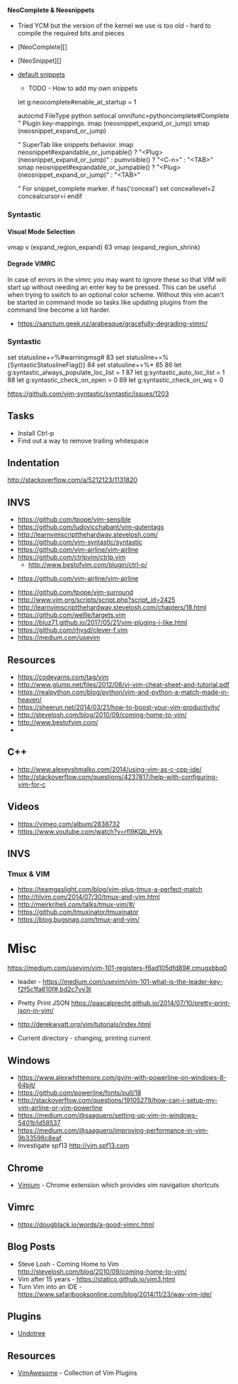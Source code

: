 
#### NeoComplete & Neosnippets

* Tried YCM but the version of the kernel we use is too old - hard to compile the required bits and pieces
* [NeoComplete][]
* [NeoSnippet][]
* [default snippets](https://github.com/Shougo/neosnippet-snippets)
    - TODO - How to add my own snippets


    let g:neocomplete#enable_at_startup = 1


    autocmd FileType python setlocal omnifunc=pythoncomplete#Complete
    " Plugin key-mappings.
    imap <C-k>     <Plug>(neosnippet_expand_or_jump)
    smap <C-k>     <Plug>(neosnippet_expand_or_jump)

    " SuperTab like snippets behavior.
    imap <expr><TAB> neosnippet#expandable_or_jumpable() ? "\<Plug>(neosnippet_expand_or_jump)" : pumvisible() ? "\<C-n>" : "\<TAB>"
    smap <expr><TAB> neosnippet#expandable_or_jumpable() ? "\<Plug>(neosnippet_expand_or_jump)" : "\<TAB>"

    " For snippet_complete marker.
    if has('conceal')
      set conceallevel=2 concealcursor=i
    endif

### Syntastic

#### Visual Mode Selection
vmap v <Plug>(expand_region_expand)
 63 vmap <C-v> <Plug>(expand_region_shrink)

#### Degrade VIMRC
In case of errors in the vimrc you may want to ignore these so that VIM will start up without needing an enter key to be pressed. This can be useful when trying to switch to an optional color scheme. Without this vim acan't be started in command mode so tasks like updating plugins from the command line become a lot harder.
* https://sanctum.geek.nz/arabesque/gracefully-degrading-vimrc/

### Syntastic
 set statusline+=%#warningmsg#
 83 set statusline+=%{SyntasticStatuslineFlag()}
 84 set statusline+=%*
 85
 86 let g:syntastic_always_populate_loc_list = 1
 87 let g:syntastic_auto_loc_list = 1
 88 let g:syntastic_check_on_open = 0
 89 let g:syntastic_check_on_wq = 0

https://github.com/vim-syntastic/syntastic/issues/1203

## Tasks

* Install Ctrl-p
* Find out a way to remove trailing whitespace

## Indentation
http://stackoverflow.com/a/5212123/1131820

## INVS

* https://github.com/tpope/vim-sensible
* https://github.com/ludovicchabant/vim-gutentags
* http://learnvimscriptthehardway.stevelosh.com/
* https://github.com/vim-syntastic/syntastic
* https://github.com/vim-airline/vim-airline
* https://github.com/ctrlpvim/ctrlp.vim
    - http://www.bestofvim.com/plugin/ctrl-p/
- https://github.com/vim-airline/vim-airline
* https://github.com/tpope/vim-surround
* http://www.vim.org/scripts/script.php?script_id=2425
* http://learnvimscriptthehardway.stevelosh.com/chapters/18.html
* https://github.com/wellle/targets.vim
* https://bluz71.github.io/2017/05/21/vim-plugins-i-like.html
* https://github.com/rhysd/clever-f.vim
* https://medium.com/usevim

## Resources

* https://codeyarns.com/tag/vim
* http://www.glump.net/files/2012/08/vi-vim-cheat-sheet-and-tutorial.pdf
* https://realpython.com/blog/python/vim-and-python-a-match-made-in-heaven/
* https://sheerun.net/2014/03/21/how-to-boost-your-vim-productivity/
* http://stevelosh.com/blog/2010/09/coming-home-to-vim/
* http://www.bestofvim.com/
*
## C++

* http://www.alexeyshmalko.com/2014/using-vim-as-c-cpp-ide/
* http://stackoverflow.com/questions/4237817/help-with-configuring-vim-for-c


## Videos

* https://vimeo.com/album/2838732
* https://www.youtube.com/watch?v=rfl9KQb_HVk

## INVS

### Tmux & VIM
* https://teamgaslight.com/blog/vim-plus-tmux-a-perfect-match
* http://tilvim.com/2014/07/30/tmux-and-vim.html
* http://meirkriheli.com/talks/tmux-vim/#/
* https://github.com/tmuxinator/tmuxinator
* https://blog.bugsnag.com/tmux-and-vim/

# Misc
https://medium.com/usevim/vim-101-registers-f6ad105dfd89#.cmuqxbbq0

* leader - https://medium.com/usevim/vim-101-what-is-the-leader-key-f2f5c1fa610f#.bd2c7vv3t

* Pretty Print JSON https://pascalprecht.github.io/2014/07/10/pretty-print-json-in-vim/

* http://derekwyatt.org/vim/tutorials/index.html

* Current directory - changing, printing current

## Windows

* https://www.alexwhittemore.com/gvim-with-powerline-on-windows-8-64bit/
* https://github.com/powerline/fonts/pull/18
* http://stackoverflow.com/questions/19105279/how-can-i-setup-my-vim-airline-or-vim-powerline
* https://medium.com/@saaguero/setting-up-vim-in-windows-5401b1d58537
* https://medium.com/@saaguero/improving-performance-in-vim-9b33598c8eaf
* Investigate spf13 http://vim.spf13.com

## Chrome

* [Vimium](https://vimium.github.io/) - Chrome extension which provides vim navigation shortcuts

## Vimrc

* https://dougblack.io/words/a-good-vimrc.html

## Blog Posts

* Steve Losh - Coming Home to Vim http://stevelosh.com/blog/2010/09/coming-home-to-vim/
* Vim after 15 years - https://statico.github.io/vim3.html
* Turn Vim into an IDE - https://www.safaribooksonline.com/blog/2014/11/23/way-vim-ide/
 
## Plugins

* [Undotree](https://github.com/mbbill/undotree)

## Resources

* [VimAwesome](https://vimawesome.com/) - Collection of Vim Plugins